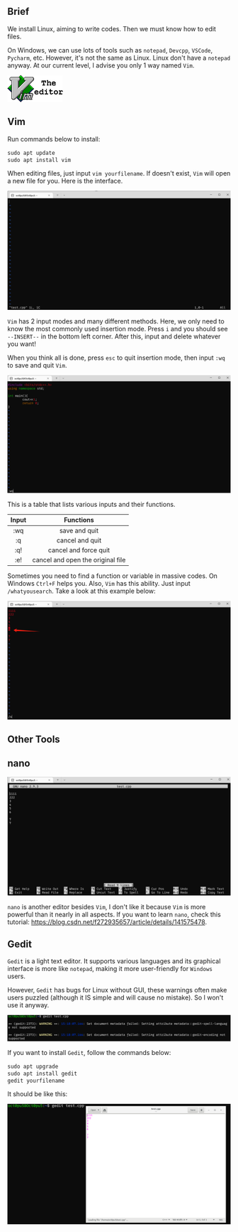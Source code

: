 ## Brief
We install Linux, aiming to write codes. Then we must know how to edit files.

On Windows, we can use lots of tools such as `notepad`, `Devcpp`, `VSCode`, `Pycharm`, etc.
However, it's not the same as Linux. Linux don't have a `notepad` anyway. At our current level, I advise you only 1 way named `Vim`.

![](/assets/Linux/1.3%20How%20to%20edit%20files%20on%20Linux/1.png)


## Vim
Run commands below to install:
```
sudo apt update
sudo apt install vim
```
When editing files, just input `vim yourfilename`. If doesn't exist, `Vim` will open a new file for you. Here is the interface.

![](/assets/Linux/1.3%20How%20to%20edit%20files%20on%20Linux/2.png)

`Vim` has 2 input modes and many different methods. Here, we only need to know the most commonly used insertion mode. Press `i` and you should see `--INSERT--` in the bottom left corner. After this, input and delete whatever you want!

When you think all is done, press `esc` to quit insertion mode, then input `:wq` to save and quit `Vim`.

![](/assets/Linux/1.3%20How%20to%20edit%20files%20on%20Linux/3.png)

This is a table that lists various inputs and their functions.

| Input |             Functions             |
| :---: | :-------------------------------: |
|  :wq  |           save and quit           |
|  :q   |          cancel and quit          |
|  :q!  |       cancel and force quit       |
|  :e!  | cancel and open the original file |

Sometimes you need to find a function or variable in massive codes. On  Windows `Ctrl+F` helps you. Also, `Vim` has this ability. Just input `/whatyousearch`. Take a look at this example below:

![](/assets/Linux/1.3%20How%20to%20edit%20files%20on%20Linux/4.png)

## Other Tools

## nano

![](/assets/Linux/1.3%20How%20to%20edit%20files%20on%20Linux/5.png)

`nano` is another editor besides `Vim`, I don't like it because `Vim` is more powerful than it nearly in all aspects. If you want to learn `nano`, check this tutorial: https://blog.csdn.net/f272935657/article/details/141575478.

## Gedit

`Gedit` is a light text editor. It supports various languages and its graphical interface is more like `notepad`, making it more user-friendly for `Windows` users.

However, `Gedit` has bugs for Linux without GUI, these warnings often make users puzzled (although it IS simple and will cause no mistake). So I won't use it anyway.

![](/assets/Linux/1.3%20How%20to%20edit%20files%20on%20Linux/6.png)

If you want to install `Gedit`, follow the commands below:

```
sudo apt upgrade
sudo apt install gedit
gedit yourfilename
```

It should be like this:

![](/assets/Linux/1.3%20How%20to%20edit%20files%20on%20Linux/7.png)
